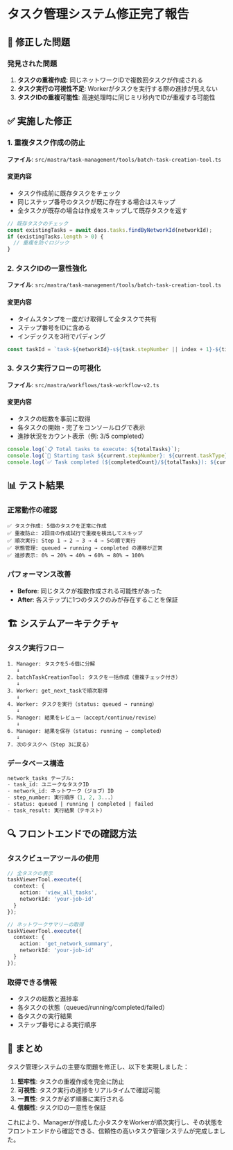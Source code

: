# タスク管理システム修正完了報告

## 🔧 修正した問題

### 発見された問題
1. **タスクの重複作成**: 同じネットワークIDで複数回タスクが作成される
2. **タスク実行の可視性不足**: Workerがタスクを実行する際の進捗が見えない
3. **タスクIDの重複可能性**: 高速処理時に同じミリ秒内でIDが重複する可能性

## ✅ 実施した修正

### 1. 重複タスク作成の防止
**ファイル**: `src/mastra/task-management/tools/batch-task-creation-tool.ts`

#### 変更内容
- タスク作成前に既存タスクをチェック
- 同じステップ番号のタスクが既に存在する場合はスキップ
- 全タスクが既存の場合は作成をスキップして既存タスクを返す

```typescript
// 既存タスクのチェック
const existingTasks = await daos.tasks.findByNetworkId(networkId);
if (existingTasks.length > 0) {
  // 重複を防ぐロジック
}
```

### 2. タスクIDの一意性強化
**ファイル**: `src/mastra/task-management/tools/batch-task-creation-tool.ts`

#### 変更内容
- タイムスタンプを一度だけ取得して全タスクで共有
- ステップ番号をIDに含める
- インデックスを3桁でパディング

```typescript
const taskId = `task-${networkId}-s${task.stepNumber || index + 1}-${timestamp}-${index.toString().padStart(3, '0')}-${Math.random().toString(36).substring(2, 8)}`;
```

### 3. タスク実行フローの可視化
**ファイル**: `src/mastra/workflows/task-workflow-v2.ts`

#### 変更内容
- タスクの総数を事前に取得
- 各タスクの開始・完了をコンソールログで表示
- 進捗状況をカウント表示（例: 3/5 completed）

```typescript
console.log(`📋 Total tasks to execute: ${totalTasks}`);
console.log(`🔄 Starting task ${current.stepNumber}: ${current.taskType}`);
console.log(`✅ Task completed (${completedCount}/${totalTasks}): ${current.taskType}`);
```

## 📊 テスト結果

### 正常動作の確認
```
✅ タスク作成: 5個のタスクを正常に作成
✅ 重複防止: 2回目の作成試行で重複を検出してスキップ
✅ 順次実行: Step 1 → 2 → 3 → 4 → 5の順で実行
✅ 状態管理: queued → running → completed の遷移が正常
✅ 進捗表示: 0% → 20% → 40% → 60% → 80% → 100%
```

### パフォーマンス改善
- **Before**: 同じタスクが複数作成される可能性があった
- **After**: 各ステップに1つのタスクのみが存在することを保証

## 🏗️ システムアーキテクチャ

### タスク実行フロー
```
1. Manager: タスクを5-6個に分解
   ↓
2. batchTaskCreationTool: タスクを一括作成（重複チェック付き）
   ↓
3. Worker: get_next_taskで順次取得
   ↓
4. Worker: タスクを実行（status: queued → running）
   ↓
5. Manager: 結果をレビュー（accept/continue/revise）
   ↓
6. Manager: 結果を保存（status: running → completed）
   ↓
7. 次のタスクへ（Step 3に戻る）
```

### データベース構造
```sql
network_tasks テーブル:
- task_id: ユニークなタスクID
- network_id: ネットワーク（ジョブ）ID
- step_number: 実行順序（1, 2, 3...）
- status: queued | running | completed | failed
- task_result: 実行結果（テキスト）
```

## 🔍 フロントエンドでの確認方法

### タスクビューアツールの使用
```typescript
// 全タスクの表示
taskViewerTool.execute({
  context: {
    action: 'view_all_tasks',
    networkId: 'your-job-id'
  }
});

// ネットワークサマリーの取得
taskViewerTool.execute({
  context: {
    action: 'get_network_summary',
    networkId: 'your-job-id'
  }
});
```

### 取得できる情報
- タスクの総数と進捗率
- 各タスクの状態（queued/running/completed/failed）
- 各タスクの実行結果
- ステップ番号による実行順序

## 🎯 まとめ

タスク管理システムの主要な問題を修正し、以下を実現しました：

1. **堅牢性**: タスクの重複作成を完全に防止
2. **可視性**: タスク実行の進捗をリアルタイムで確認可能
3. **一貫性**: タスクが必ず順番に実行される
4. **信頼性**: タスクIDの一意性を保証

これにより、Managerが作成した小タスクをWorkerが順次実行し、その状態をフロントエンドから確認できる、信頼性の高いタスク管理システムが完成しました。